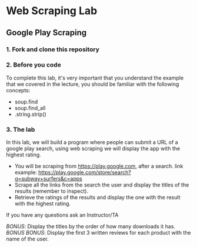 # Web Scraping Lab

## Google Play Scraping
### 1. Fork and clone this repository

### 2. Before you code
To complete this lab, it's very important that you understand the example that we covered in the lecture, you should be familiar with the following concepts:
* soup.find
* soup.find_all
* .string.strip()

### 3. The lab
In this lab, we will build a program where people can submit a URL of a google play search, using web scraping we will display the app with the highest rating.

  - You will be scraping from https://play.google.com, after a search. link example: https://play.google.com/store/search?q=subway+surfers&c=apps
  - Scrape all the links from the search the user and display the titles of the results (remember to inspect).
  - Retrieve the ratings of the results and display the one with the result with the highest rating.

If you have any questions ask an Instructor/TA

*BONUS*: Display the titles by the order of how many downloads it has.
*BONUS* *BONUS*: Display the first 3 written reviews for each product with the name of the user.
